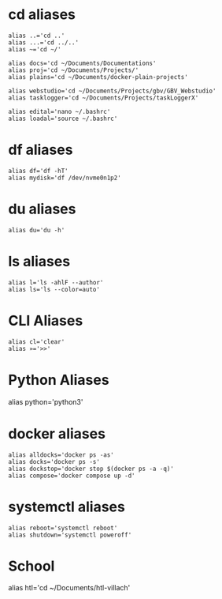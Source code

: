 # cd aliases
```
alias ..='cd ..'
alias ...='cd ../..'
alias ~='cd ~/'
```

```
alias docs='cd ~/Documents/Documentations'
alias proj='cd ~/Documents/Projects/'
alias plains='cd ~/Documents/docker-plain-projects'
```

```
alias webstudio='cd ~/Documents/Projects/gbv/GBV_Webstudio'
alias tasklogger='cd ~/Documents/Projects/taskLoggerX'
```

```
alias edital='nano ~/.bashrc'
alias loadal='source ~/.bashrc'
```


# df aliases
```
alias df='df -hT'
alias mydisk='df /dev/nvme0n1p2'
```

# du aliases
```
alias du='du -h'
```

# ls aliases
```
alias l='ls -ahlF --author'
alias ls='ls --color=auto'
```

# CLI Aliases
```
alias cl='clear'
alias »='>>'
```

# Python Aliases
alias python='python3'

# docker aliases
```
alias alldocks='docker ps -as'
alias docks='docker ps -s'
alias dockstop='docker stop $(docker ps -a -q)'
alias compose='docker compose up -d'
```

# systemctl aliases
```
alias reboot='systemctl reboot'
alias shutdown='systemctl poweroff'
```

# School
alias htl='cd ~/Documents/htl-villach'